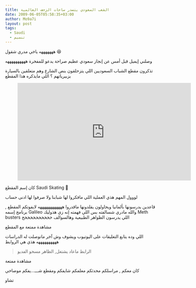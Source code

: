 ```yaml
---
title: الشعب السعودي يتصدر ساحات الزحف العالمية
date: 2009-06-05T05:58:35+03:00
author: Mo9a7i
layout: post
tags:
  - Saudi
  - تنسيم
---
```

هههههههه ياخي مدري شقول 😆

وصلني إيميل قبل أمس عن إنجاز سعودي عظيم صراحة يدعو للمفخرة ههههههههههه 

تذكرون مقطع الشباب السعوديين اللي يتزحلقون بنص الشارع وهم متعلقين بالسيارة بزبيرياتهم ؟
اللي مايذكره هذا المقطع

<figure class="video_container">
  <iframe width="560" height="315" src="https://www.youtube.com/embed/UOmBOgbhfiY" frameborder="0" allow="accelerometer; autoplay; clipboard-write; encrypted-media; gyroscope; picture-in-picture" allowfullscreen></iframe>
</figure>

كان إسم المقطع Saudi Skating 🚗

لووول المهم
هذي العملية اللي مافكروا لها شبابنا ولا صرفوا لها ادنى حساب

قاعدين يدرسونها بألمانيا ويحاولون يقلدونها ماقدروا ههههههههههههه
لايفوتكم المقطع , برنامج إسمه Galileo والله مادري شسالفته بس اللي فهمته إنه زي هذوليك Meth busters اللي يدرسون الظواهر الطبيعية وهالسوالف خخخخخخخخخخخ

مشاهدة ممتعة مع المقطع 

اللي وده يتابع التعليقات على اليوتيوب ويشوف وش آخر ماتوصلت له الدراسات ههههههههههه 
هذي هي الروابط

> الرابط ماعاد يشتغل, الظاهر مسحو الفديو

مشاهدة ممتعة

كان معكم , مراسلكم محدثكم معلمكم شايفكم ومقطع شـــ...يفكم موصاحي

تشاو
